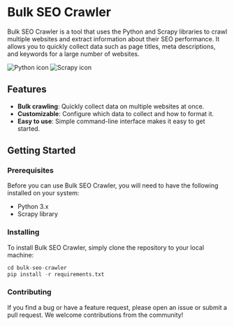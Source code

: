# Bulk SEO Crawler

Bulk SEO Crawler is a tool that uses the Python and Scrapy libraries to crawl multiple websites and extract information about their SEO performance. It allows you to quickly collect data such as page titles, meta descriptions, and keywords for a large number of websites.

![Python icon](https://img.shields.io/badge/-Python-3776AB?logo=python&logoColor=white)
![Scrapy icon](https://img.shields.io/badge/-Scrapy-007396?logo=scrapy&logoColor=white)

## Features

- **Bulk crawling**: Quickly collect data on multiple websites at once.
- **Customizable**: Configure which data to collect and how to format it.
- **Easy to use**: Simple command-line interface makes it easy to get started.

## Getting Started

### Prerequisites

Before you can use Bulk SEO Crawler, you will need to have the following installed on your system:

- Python 3.x
- Scrapy library

### Installing

To install Bulk SEO Crawler, simply clone the repository to your local machine:


```python
cd bulk-seo-crawler
pip install -r requirements.txt
```


### Contributing
If you find a bug or have a feature request, please open an issue or submit a pull request. We welcome contributions from the community!

